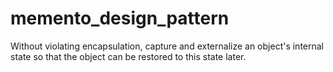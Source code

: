 # memento_design_pattern

Without violating encapsulation, capture and externalize an object's internal state so that the object can be restored to this state later.
